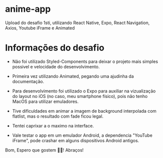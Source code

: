 # anime-app
Upload do desafio 1sti, utilizando React Native, Expo, React Navigation, Axios, Youtube iFrame e Animated
# Informações do desafio
* Não foi utilizado Styled-Components para deixar o projeto mais simples possivel e velocidade do desenvolvimento.

* Primeira vez utilizando Animated, pegando uma ajudinha da documentação.

* Para desenvolvimento foi utilizado o Expo para auxiliar na vizualização do layout no iOS (no caso, meu smartphone físico), pois não
tenho MacOS para utilizar emuladores.

* Tive dificuldades em animar a imagem de background interpolada com flatlist, mas o resultado com fade ficou legal.

* Tentei caprixar a o maximo na interface.

* Vale testar o app em um emulador Android, a dependencia "YouTube iFrame", pode crashar em alguns dispositivos Android antigos.

Bom, Espero que gostem 🙏🏻! Abraços!

